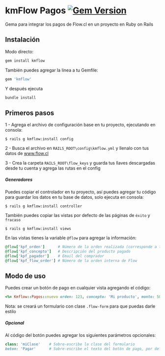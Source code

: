 # kmFlow Pagos [![Gem Version](https://badge.fury.io/rb/kmflow.svg)](https://badge.fury.io/rb/kmflow)
Gema para integrar los pagos de Flow.cl en un proyecto en Ruby on Rails

## Instalación
Modo directo:
```ruby
gem install kmflow
```
También puedes agregar la linea a tu Gemfile:

```ruby
gem 'kmflow'
```
Y después ejecuta
```ruby
bundle install
```

## Primeros pasos
1 - Agrega el archivo de configuración base en tu proyecto, ejecutando en consola:

    $ rails g kmflow:install config

2 - Busca el archivo en `RAILS_ROOT\config\kmflow.yml` y llenalo con tus datos de www.flow.cl

3 - Crea la carpeta `RAILS_ROOT\flow_keys` y guarda tus llaves descargadas desde tu cuenta y agrega las rutas en el config

##### Generadores
Puedes copiar el controlador en tu proyecto, así puedes agregar tu código para guardar los datos en tu base de datos, solo ejecuta en consola:

    $ rails g kmflow:install controller

También puedes copiar las vistas por defecto de las páginas de `éxito` y `fracaso`

    $ rails g kmflow:install views
    
En las vistas tienes la variable `@flow` para agregar la información:

```ruby
@flow['kpf_orden']      # Número de la orden realizada (corresponde a tu ID)
@flow['kpf_concepto']   # Descripción del producto pagado
@flow['kpf_pagador']    # Email del comprador
@flow['kpf_flow_order'] # Número de la orden interna de Flow
```


## Modo de uso
Puedes crear un botón de pago en cualquier vista agregando el código:

```ruby
<%= Kmflow::Pagos::nuevo orden: 123, concepto: 'Mi producto', monto: 5000, email: 'comprador@mail.cl' %>
```
Nota: se creará un formulario con clase `.flow-form` para que puedas darle estilo
##### Opcional
Al código del botón puedes agregar los siguientes parámetros opcionales:
```ruby
class: 'miClase'    # Sobre-escribe la clase del formulario
boton: 'Pagar'      # Sobre-escribe el texto del botón de pago, por defecto muestra 'Pagar con Webpay/Servipag/Flow'
```
